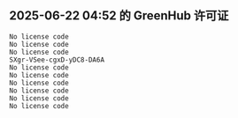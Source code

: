 ## 2025-06-22 04:52 的 GreenHub 许可证
```
No license code
No license code
No license code
SXgr-VSee-cgxD-yDC8-DA6A
No license code
No license code
No license code
No license code
No license code
No license code
```
